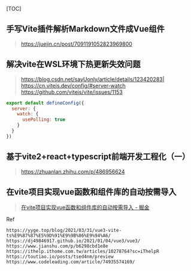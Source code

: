 [TOC]





## 手写Vite插件解析Markdown文件成Vue组件

> https://juejin.cn/post/7091191052823969800

## 解决vite在WSL环境下热更新失效问题

> https://blog.csdn.net/sayUonly/article/details/123420283|
> https://cn.vitejs.dev/config/#server-watch
> https://github.com/vitejs/vite/issues/1153

```javascript
export default defineConfig({
  server: {
    watch: {
	  usePolling: true
    }
  }
})
```

## 基于vite2+react+typescript前端开发工程化（一）

> https://zhuanlan.zhihu.com/p/486956624

## 在vite项目实现vue函数和组件库的自动按需导入

> [在vite项目实现vue函数和组件库的自动按需导入 - 掘金](https://juejin.cn/post/7025837638540066824)

Ref
```
https://yyge.top/blog/2021/03/31/vue3-vite-ts%E9%87%87%E5%9D%91%E9%9B%86%E9%94%A6/
https://dj49846917.github.io/2021/01/04/vue3/vue3/
https://www.jianshu.com/p/b6298cbd1e8e
https://ithelp.ithome.com.tw/articles/10278764?sc=iThelpR
https://toutiao.io/posts/tsed4nm/preview
https://www.codeleading.com/article/74935574169/
```